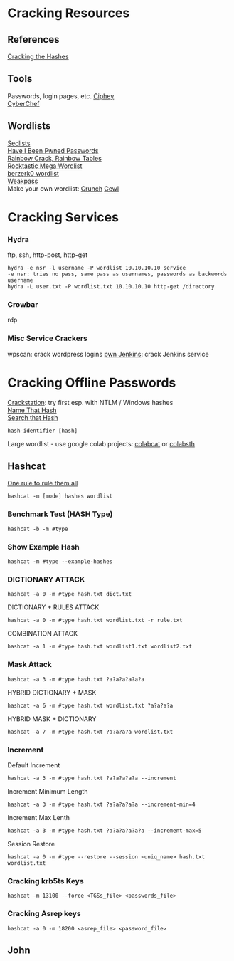 # Cracking Resources 
## References 
[Cracking the Hashes](https://zweilosec.gitbook.io/hackers-rest/os-agnostic/password-cracking/cracking-the-hashes)   

## Tools
Passwords, login pages, etc.
[Ciphey](https://github.com/Ciphey/Ciphey)  
[CyberChef](https://gchq.github.io/CyberChef/)  

## Wordlists   
[Seclists](https://github.com/danielmiessler/SecLists)   
[Have I Been Pwned Passwords](https://haveibeenpwned.com/Passwords)   
[Rainbow Crack, Rainbow Tables](http://project-rainbowcrack.com/table.htm)   
[Rocktastic Mega Wordlist](https://labs.nettitude.com/tools/rocktastic/)  
[berzerk0 wordlist](https://www.hack3r.com/forum-topic/wikipedia-wordlist)   
[Weakpass](https://www.hack3r.com/forum-topic/wikipedia-wordlist)   
Make your own wordlist: [Crunch](https://sourceforge.net/projects/crunch-wordlist/)  [Cewl](https://github.com/digininja/cewl)  

# Cracking Services   

### Hydra
ftp, ssh, http-post, http-get 

    hydra -e nsr -l username -P wordlist 10.10.10.10 service   
    -e nsr: tries no pass, same pass as usernames, passwords as backwords username  
    hydra -L user.txt -P wordlist.txt 10.10.10.10 http-get /directory  
    
### Crowbar 
rdp  

### Misc Service Crackers  
wpscan: crack wordpress logins 
[pwn Jenkins](https://github.com/Scr1ptK1ddie/pwn_jenkins): crack Jenkins service  


# Cracking Offline Passwords  
[Crackstation](https://crackstation.net/): try first esp. with NTLM / Windows hashes      
[Name That Hash](https://nth.skerritt.blog/)   
[Search that Hash](https://github.com/HashPals/Search-That-Hash)
 
    hash-identifier [hash]     


Large wordlist - use google colab projects: [colabcat](https://github.com/someshkar/colabcat) or [colabsth](https://github.com/vaishnavpardhi/colabsth/) 
 
 
## Hashcat 
[One rule to rule them all](https://github.com/NotSoSecure/password_cracking_rules)  

    hashcat -m [mode] hashes wordlist   
### Benchmark Test (HASH Type)

    hashcat -b -m #type
### Show Example Hash 

    hashcat -m #type --example-hashes
### DICTIONARY ATTACK

    hashcat -a 0 -m #type hash.txt dict.txt

DICTIONARY + RULES ATTACK

    hashcat -a 0 -m #type hash.txt wordlist.txt -r rule.txt  
    
    
COMBINATION ATTACK

    hashcat -a 1 -m #type hash.txt wordlist1.txt wordlist2.txt 
   
   
### Mask Attack

    hashcat -a 3 -m #type hash.txt ?a?a?a?a?a?a

HYBRID DICTIONARY + MASK

    hashcat -a 6 -m #type hash.txt wordlist.txt ?a?a?a?a

HYBRID MASK + DICTIONARY

    hashcat -a 7 -m #type hash.txt ?a?a?a?a wordlist.txt  
   

### Increment

Default Increment

    hashcat -a 3 -m #type hash.txt ?a?a?a?a?a --increment

Increment Minimum Length

    hashcat -a 3 -m #type hash.txt ?a?a?a?a?a --increment-min=4

Increment Max Lenth

    hashcat -a 3 -m #type hash.txt ?a?a?a?a?a?a --increment-max=5

Session Restore 

    hashcat -a 0 -m #type --restore --session <uniq_name> hash.txt wordlist.txt


### Cracking krb5ts Keys

    hashcat -m 13100 --force <TGSs_file> <passwords_file>

### Cracking Asrep keys

    hashcat -a 0 -m 18200 <asrep_file> <password_file> 

    
    

## John   
 

